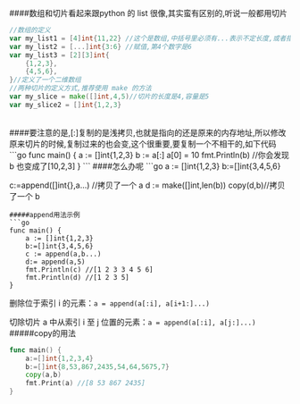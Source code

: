 ####数组和切片看起来跟python 的 list 很像,其实蛮有区别的,听说一般都用切片
```go
//数组的定义
var my_list1 = [4]int{11,22} //这个是数组,中括号里必须有...表示不定长度,或者指定一个长度
var my_list2 = [...]int{3:6} //赋值,第4个数字是6
var my_list3 = [2][3]int{
	{1,2,3},
	{4,5,6},
}//定义了一个二维数组
//两种切片的定义方式,推荐使用 make 的方法
var my_slice = make([]int,4,5)//切片的长度是4,容量是5
var my_slice2 = []int{1,2,3}
```
<br>
####要注意的是,[:]复制的是浅拷贝,也就是指向的还是原来的内存地址,所以修改原来切片的时候,复制过来的也会变,这个很重要,要复制一个不相干的,如下代码
```go
func main() {
	a := []int{1,2,3}
	b := a[:]
	a[0] = 10
	fmt.Println(b)
//你会发现 b 也变成了[10,2,3]
}
```
####怎么办呢
```go
a := []int{1,2,3}
b:=[]int{3,4,5,6}

c:=append([]int{},a...) //拷贝了一个 a
d := make([]int,len(b))
copy(d,b)//拷贝了一个 b
```
#####append用法示例
```go
func main() {
	a := []int{1,2,3}
	b:=[]int{3,4,5,6}
	c := append(a,b...)
	d:= append(a,5)
	fmt.Println(c) //[1 2 3 3 4 5 6]
	fmt.Println(d) //[1 2 3 5]
}

```
删除位于索引 i 的元素：`a = append(a[:i], a[i+1:]...)`

切除切片 a 中从索引 i 至 j 位置的元素：`a = append(a[:i], a[j:]...)`
<br>
#####copy的用法
```go
func main() {
	a:=[]int{1,2,3,4}
	b:=[]int{8,53,867,2435,54,64,5675,7}
	copy(a,b)
	fmt.Print(a) //[8 53 867 2435]
}

```

